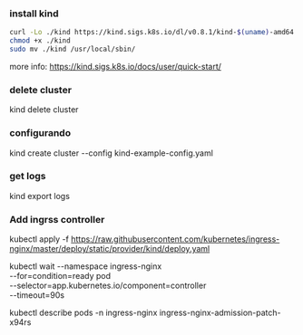 ### install kind

```bash
curl -Lo ./kind https://kind.sigs.k8s.io/dl/v0.8.1/kind-$(uname)-amd64
chmod +x ./kind
sudo mv ./kind /usr/local/sbin/
```
more info: https://kind.sigs.k8s.io/docs/user/quick-start/

### delete cluster
kind delete cluster

### configurando
kind create cluster --config kind-example-config.yaml

### get logs
kind export logs

### Add ingrss controller

kubectl apply -f https://raw.githubusercontent.com/kubernetes/ingress-nginx/master/deploy/static/provider/kind/deploy.yaml

kubectl wait --namespace ingress-nginx \
  --for=condition=ready pod \
  --selector=app.kubernetes.io/component=controller \
  --timeout=90s

kubectl describe pods -n ingress-nginx ingress-nginx-admission-patch-x94rs